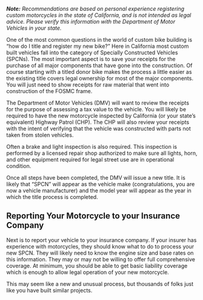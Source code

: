 _**Note:** Recommendations are based on personal experience registering custom motorcycles in the state of California, and is not intended as legal advice. Please verify this information with the Department of Motor Vehicles in your state._

One of the most common questions in the world of custom bike building is “how do I title and register my new bike?” Here in California most custom built vehicles fall into the category of Specially Constructed Vehicles (SPCNs). The most important aspect is to save your receipts for the purchase of all major components that have gone into the construction. Of course starting with a titled donor bike makes the process a little easier as the existing title covers legal ownership for most of the major components. You will just need to show receipts for raw material that went into construction of the FOSMC frame.

The Department of Motor Vehicles (DMV) will want to review the receipts for the purpose of assessing a tax value to the vehicle. You will likely be required to have the new motorcycle inspected by California (or your state’s equivalent) Highway Patrol (CHP). The CHP will also review your receipts with the intent of verifying that the vehicle was constructed with parts not taken from stolen vehicles.

Often a brake and light inspection is also required. This inspection is performed by a licensed repair shop authorized to make sure all lights, horn, and other equipment required for legal street use are in operational condition.   

Once all steps have been completed, the DMV will issue a new title. It is likely that “SPCN” will appear as the vehicle make (congratulations, you are now a vehicle manufacturer) and the model year will appear as the year in which the title process is completed.

## Reporting Your Motorcycle to your Insurance Company
Next is to report your vehicle to your insurance company. If your insurer has experience with motorcycles, they should know what to do to process your new SPCN. They will likely need to know the engine size and base rates on this information. They may or may not be willing to offer full comprehensive coverage. At minimum, you should be able to get basic liability coverage which is enough to allow legal operation of your new motorcycle.

This may seem like a new and unusual process, but thousands of folks just like you have built similar projects.   